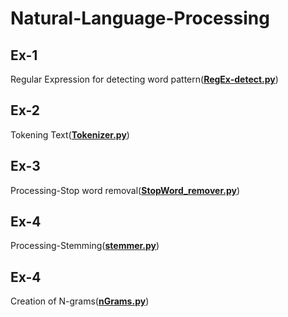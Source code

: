# Natural-Language-Processing
<h2>Ex-1</h2>
<p>Regular Expression for detecting word pattern(<a href="RegEx-detect.py"><b>RegEx-detect.py</b></a>)</p>
<h2>Ex-2</h2>
<p>Tokening Text(<a href="Tokenizer.py"><b>Tokenizer.py</b></a>)</p>
<h2>Ex-3</h2>
<p>Processing-Stop word removal(<a href="StopWord_remover.py"><b>StopWord_remover.py</b></a>)</p>
<h2>Ex-4</h2>
<p>Processing-Stemming(<a href="stemmer.py"><b>stemmer.py</b></a>)</p>
<h2>Ex-4</h2>
<p>Creation of N-grams(<a href="nGrams.py"><b>nGrams.py</b></a>)</p>
